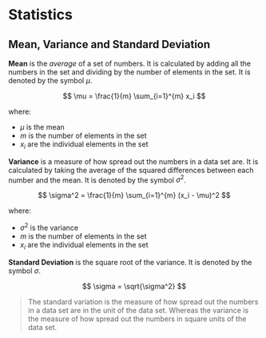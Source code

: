 # Statistics

## Mean, Variance and Standard Deviation

**Mean** is the _average_ of a set of numbers. It is calculated by adding all the numbers in the set and dividing by the number of elements in the set. It is denoted by the symbol $\mu$.

$$
\mu = \frac{1}{m} \sum_{i=1}^{m} x_i
$$

where:
- $\mu$ is the mean
- $m$ is the number of elements in the set
- $x_i$ are the individual elements in the set

**Variance** is a measure of how spread out the numbers in a data set are. It is calculated by taking the average of the squared differences between each number and the mean. It is denoted by the symbol $\sigma^2$.

$$
\sigma^2 = \frac{1}{m} \sum_{i=1}^{m} (x_i - \mu)^2
$$

where:
- $\sigma^2$ is the variance
- $m$ is the number of elements in the set
- $x_i$ are the individual elements in the set


**Standard Deviation** is the square root of the variance. It is denoted by the symbol $\sigma$.

$$
\sigma = \sqrt{\sigma^2}
$$

> The standard variation is the measure of how spread out the numbers in a data set are in the unit of the data set. Whereas the variance is the measure of how spread out the numbers in square units of the data set.
